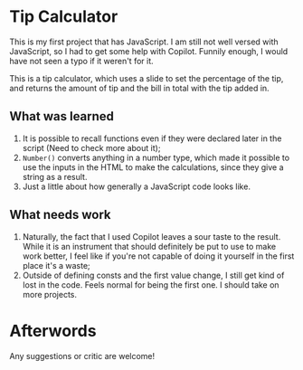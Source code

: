 # Tip Calculator

This is my first project that has JavaScript. I am still not well versed with JavaScript, so I had to get some help with Copilot. Funnily enough, I would have not seen a typo if it weren't for it.

This is a tip calculator, which uses a slide to set the percentage of the tip, and returns the amount of tip and the bill in total with the tip added in.

## What was learned

1. It is possible to recall functions even if they were declared later in the script (Need to check more about it);
2. `Number()` converts anything in a number type, which made it possible to use the inputs in the HTML to make the calculations, since they give a string as a result.
3. Just a little about how generally a JavaScript code looks like.

## What needs work

1. Naturally, the fact that I used Copilot leaves a sour taste to the result. While it is an instrument that should definitely be put to use to make work better, I feel like if you're not capable of doing it yourself in the first place it's a waste;
2. Outside of defining consts and the first value change, I still get kind of lost in the code. Feels normal for being the first one. I should take on more projects.

# Afterwords

Any suggestions or critic are welcome!

